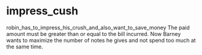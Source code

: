 # impress_cush
robin_has_to_impress_his_crush_and_also_want_to_save_money
The paid amount must be greater than or equal to the bill incurred. 
Now Barney wants to maximize the number of notes he gives and not spend too much at the same time. 
